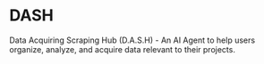 # DASH
Data Acquiring Scraping Hub (D.A.S.H) - An AI Agent to help users organize, analyze, and acquire data relevant to their projects. 
